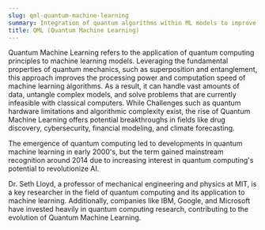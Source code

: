 ```yaml
---
slug: qml-quantum-machine-learning
summary: Integration of quantum algorithms within ML models to improve computational speed and data handling abilities.
title: QML (Quantum Machine Learning)
---
```


Quantum Machine Learning refers to the application of quantum computing principles to machine learning models. Leveraging the fundamental properties of quantum mechanics, such as superposition and entanglement, this approach improves the processing power and computation speed of machine learning algorithms. As a result, it can handle vast amounts of data, untangle complex models, and solve problems that are currently infeasible with classical computers. While Challenges such as quantum hardware limitations and algorithmic complexity exist, the rise of Quantum Machine Learning offers potential breakthroughs in fields like drug discovery, cybersecurity, financial modeling, and climate forecasting.

The emergence of quantum computing led to developments in quantum machine learning in early 2000's, but the term gained mainstream recognition around 2014 due to increasing interest in quantum computing's potential to revolutionize AI.

Dr. Seth Lloyd, a professor of mechanical engineering and physics at MIT, is a key researcher in the field of quantum computing and its application to machine learning. Additionally, companies like IBM, Google, and Microsoft have invested heavily in quantum computing research, contributing to the evolution of Quantum Machine Learning.
